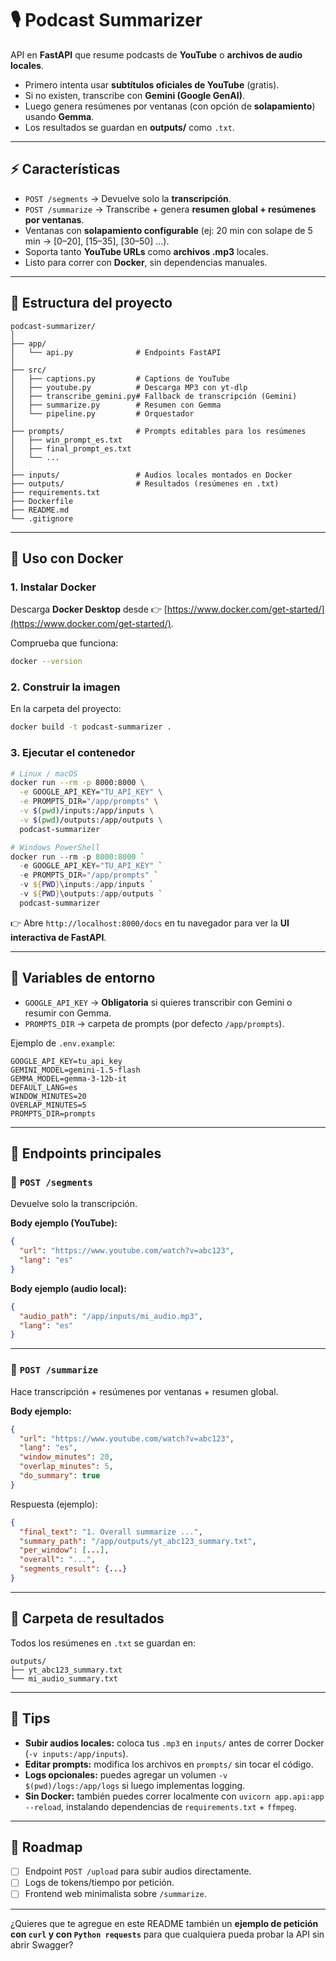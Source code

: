 
# 🎙️ Podcast Summarizer

API en **FastAPI** que resume podcasts de **YouTube** o **archivos de audio locales**.

* Primero intenta usar **subtítulos oficiales de YouTube** (gratis).
* Si no existen, transcribe con **Gemini (Google GenAI)**.
* Luego genera resúmenes por ventanas (con opción de **solapamiento**) usando **Gemma**.
* Los resultados se guardan en **outputs/** como `.txt`.

---

## ⚡️ Características

* `POST /segments` → Devuelve solo la **transcripción**.
* `POST /summarize` → Transcribe + genera **resumen global + resúmenes por ventanas**.
* Ventanas con **solapamiento configurable** (ej: 20 min con solape de 5 min → \[0–20], \[15–35], \[30–50] …).
* Soporta tanto **YouTube URLs** como **archivos .mp3** locales.
* Listo para correr con **Docker**, sin dependencias manuales.

---

## 📂 Estructura del proyecto

```text
podcast-summarizer/
│
├── app/
│   └── api.py              # Endpoints FastAPI
│
├── src/
│   ├── captions.py         # Captions de YouTube
│   ├── youtube.py          # Descarga MP3 con yt-dlp
│   ├── transcribe_gemini.py# Fallback de transcripción (Gemini)
│   ├── summarize.py        # Resumen con Gemma
│   └── pipeline.py         # Orquestador
│
├── prompts/                # Prompts editables para los resúmenes
│   ├── win_prompt_es.txt
│   ├── final_prompt_es.txt
│   └── ...
│
├── inputs/                 # Audios locales montados en Docker
├── outputs/                # Resultados (resúmenes en .txt)
├── requirements.txt
├── Dockerfile
├── README.md
└── .gitignore
```

---

## 🐳 Uso con Docker

### 1. Instalar Docker

Descarga **Docker Desktop** desde 👉 [https://www.docker.com/get-started/](https://www.docker.com/get-started/).

Comprueba que funciona:

```bash
docker --version
```

### 2. Construir la imagen

En la carpeta del proyecto:

```bash
docker build -t podcast-summarizer .
```

### 3. Ejecutar el contenedor

```bash
# Linux / macOS
docker run --rm -p 8000:8000 \
  -e GOOGLE_API_KEY="TU_API_KEY" \
  -e PROMPTS_DIR="/app/prompts" \
  -v $(pwd)/inputs:/app/inputs \
  -v $(pwd)/outputs:/app/outputs \
  podcast-summarizer
```

```powershell
# Windows PowerShell
docker run --rm -p 8000:8000 `
  -e GOOGLE_API_KEY="TU_API_KEY" `
  -e PROMPTS_DIR="/app/prompts" `
  -v ${PWD}\inputs:/app/inputs `
  -v ${PWD}\outputs:/app/outputs `
  podcast-summarizer
```

👉 Abre `http://localhost:8000/docs` en tu navegador para ver la **UI interactiva de FastAPI**.

---

## 🔑 Variables de entorno

* `GOOGLE_API_KEY` → **Obligatoria** si quieres transcribir con Gemini o resumir con Gemma.
* `PROMPTS_DIR` → carpeta de prompts (por defecto `/app/prompts`).

Ejemplo de `.env.example`:

```env
GOOGLE_API_KEY=tu_api_key
GEMINI_MODEL=gemini-1.5-flash
GEMMA_MODEL=gemma-3-12b-it
DEFAULT_LANG=es
WINDOW_MINUTES=20
OVERLAP_MINUTES=5
PROMPTS_DIR=prompts
```

---

## 📡 Endpoints principales

### 🔹 `POST /segments`

Devuelve solo la transcripción.

**Body ejemplo (YouTube):**

```json
{
  "url": "https://www.youtube.com/watch?v=abc123",
  "lang": "es"
}
```

**Body ejemplo (audio local):**

```json
{
  "audio_path": "/app/inputs/mi_audio.mp3",
  "lang": "es"
}
```

---

### 🔹 `POST /summarize`

Hace transcripción + resúmenes por ventanas + resumen global.

**Body ejemplo:**

```json
{
  "url": "https://www.youtube.com/watch?v=abc123",
  "lang": "es",
  "window_minutes": 20,
  "overlap_minutes": 5,
  "do_summary": true
}
```

Respuesta (ejemplo):

```json
{
  "final_text": "1. Overall summarize ...",
  "summary_path": "/app/outputs/yt_abc123_summary.txt",
  "per_window": [...],
  "overall": "...",
  "segments_result": {...}
}
```

---

## 📂 Carpeta de resultados

Todos los resúmenes en `.txt` se guardan en:

```
outputs/
├── yt_abc123_summary.txt
└── mi_audio_summary.txt
```

---

## 📄 Tips

* **Subir audios locales:** coloca tus `.mp3` en `inputs/` antes de correr Docker (`-v inputs:/app/inputs`).
* **Editar prompts:** modifica los archivos en `prompts/` sin tocar el código.
* **Logs opcionales:** puedes agregar un volumen `-v $(pwd)/logs:/app/logs` si luego implementas logging.
* **Sin Docker:** también puedes correr localmente con `uvicorn app.api:app --reload`, instalando dependencias de `requirements.txt` + `ffmpeg`.

---

## 🧪 Roadmap

* [ ] Endpoint `POST /upload` para subir audios directamente.
* [ ] Logs de tokens/tiempo por petición.
* [ ] Frontend web minimalista sobre `/summarize`.

---

¿Quieres que te agregue en este README también un **ejemplo de petición con `curl` y con `Python requests`** para que cualquiera pueda probar la API sin abrir Swagger?

